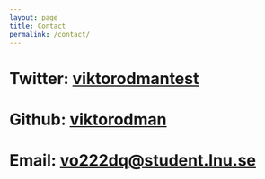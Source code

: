 ```yaml
---
layout: page
title: Contact
permalink: /contact/
---
```



# Twitter: [viktorodmantest](https://twitter.com/viktorodmantest)

# Github: [viktorodman](https://github.com/viktorodman)

# Email: vo222dq@student.lnu.se